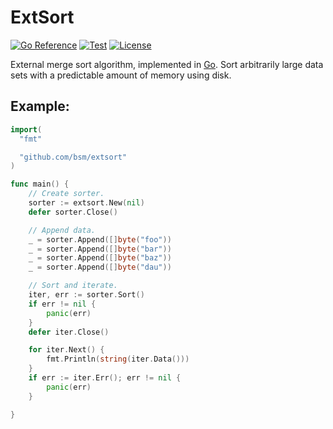# ExtSort

[![Go Reference](https://pkg.go.dev/badge/github.com/bsm/extsort.svg)](https://pkg.go.dev/github.com/bsm/extsort)
[![Test](https://github.com/bsm/extsort/actions/workflows/test.yml/badge.svg)](https://github.com/bsm/extsort/actions/workflows/test.yml)
[![License](https://img.shields.io/badge/License-Apache%202.0-blue.svg)](https://opensource.org/licenses/Apache-2.0)

External merge sort algorithm, implemented in [Go](https://golang.org). Sort arbitrarily large data sets
with a predictable amount of memory using disk.

## Example:

```go
import(
  "fmt"

  "github.com/bsm/extsort"
)

func main() {
	// Create sorter.
	sorter := extsort.New(nil)
	defer sorter.Close()

	// Append data.
	_ = sorter.Append([]byte("foo"))
	_ = sorter.Append([]byte("bar"))
	_ = sorter.Append([]byte("baz"))
	_ = sorter.Append([]byte("dau"))

	// Sort and iterate.
	iter, err := sorter.Sort()
	if err != nil {
		panic(err)
	}
	defer iter.Close()

	for iter.Next() {
		fmt.Println(string(iter.Data()))
	}
	if err := iter.Err(); err != nil {
		panic(err)
	}

}
```
